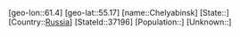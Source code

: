 ﻿---
location: [55.17,61.4]
type: City
tags:
- geo/City


SpocWebEntityId: 29571
isDeleted: false
confidential: public

---
[geo-lon::61.4]
[geo-lat::55.17]
[name::Chelyabinsk]
[State::]
[Country::[Russia](geo/Continent/Europe/Russia.md)]
[StateId::37196]
[Population::]
[Unknown::]

